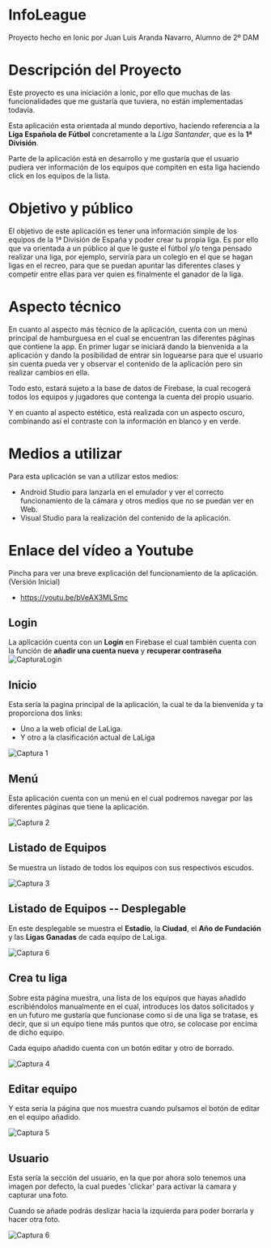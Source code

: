 # InfoLeague

Proyecto hecho en Ionic por Juan Luis Aranda Navarro, Alumno de 2º DAM

# Descripción del Proyecto

Este proyecto es una iniciación a Ionic, por ello que muchas de las funcionalidades que me gustaría que tuviera, no están implementadas todavía.

Esta aplicación esta orientada al mundo deportivo, haciendo referencia a la **Liga Española de Fútbol** concretamente a la *Liga Santander*, que es la **1ª División**.

Parte de la aplicación está en desarrollo y me gustaría que el usuario pudiera ver información de los equipos que compiten en esta liga haciendo click en los equipos de la lista.

# Objetivo y público

El objetivo de este aplicación es tener una información simple de los equipos de la 1ª División de España y poder crear tu propia liga.
Es por ello que va orientada a un público al que le guste el fútbol y/o tenga pensado realizar una liga, por ejemplo, serviría para un colegio en el que se hagan ligas en el recreo, para que se puedan apuntar las diferentes clases y competir entre ellas para ver quien es finalmente el ganador de la liga.

# Aspecto técnico

En cuanto al aspecto más técnico de la aplicación, cuenta con un menú principal de hamburguesa en el cual se encuentran las diferentes páginas que contiene la app.
En primer lugar se iniciará dando la bienvenida a la aplicación y dando la posibilidad de entrar sin loguearse para que el usuario sin cuenta pueda ver y observar el contenido de la aplicación pero sin realizar cambios en ella.

Todo esto, estará sujeto a la base de datos de Firebase, la cual recogerá todos los equipos y jugadores que contenga la cuenta del propio usuario.

Y en cuanto al aspecto estético, está realizada con un aspecto oscuro, combinando así el contraste con la información en blanco y en verde.

# Medios a utilizar

Para esta uplicación se van a utilizar estos medios:
- Android Studio para lanzarla en el emulador y ver el correcto funcionamiento de la cámara y otros medios que no se puedan ver en Web.
- Visual Studio para la realización del contenido de la aplicación.

# Enlace del vídeo a Youtube

Pincha para ver una breve explicación del funcionamiento de la aplicación. (Versión Inicial)
- https://youtu.be/bVeAX3MLSmc

## Login

La aplicación cuenta con un **Login** en Firebase el cual también cuenta con la función de **añadir una cuenta nueva** y **recuperar contraseña** 
![CapturaLogin](login.png)

## Inicio

Esta sería la pagina principal de la aplicación, la cual te da la bienvenida y ta proporciona dos links:
- Uno a la web oficial de LaLiga.
- Y otro a la clasificación actual de LaLiga

![Captura 1](Screenshot_ionic1.png)

## Menú

Esta aplicación cuenta con un menú en el cual podremos navegar por las diferentes páginas que tiene la aplicación.

![Captura 2](menu.png)

## Listado de Equipos

Se muestra un listado de todos los equipos con sus respectivos escudos.

![Captura 3](listado_equipos.png)

## Listado de Equipos -- Desplegable

En este desplegable se muestra el **Estadio**, la **Ciudad**, el **Año de Fundación** y las **Ligas Ganadas** de cada equipo de LaLiga.

![Captura 6](Screenshot_ionic6.png)

## Crea tu liga

Sobre esta página muestra, una lista de los equipos que hayas añadido escribiéndolos manualmente en el cual, introduces los datos solicitados y en un futuro me gustaría que funcionase como si de una liga se tratase, es decir, que si un equipo tiene más puntos que otro, se colocase por encima de dicho equipo.

Cada equipo añadido cuenta con un botón editar y otro de borrado.

![Captura 4](crea_tu_liga.png)

## Editar equipo

Y esta sería la página que nos muestra cuando pulsamos el botón de editar en el equipo añadido.

![Captura 5](Screenshot_ionic5.png)

## Usuario

Esta sería la sección del usuario, en la que por ahora solo tenemos una imagen por defecto, la cual puedes 'clickar' para activar la camara y capturar una foto.

Cuando se añade podrás deslizar hacia la izquierda para poder borrarla y hacer otra foto.

![Captura 6](usuario.png)
